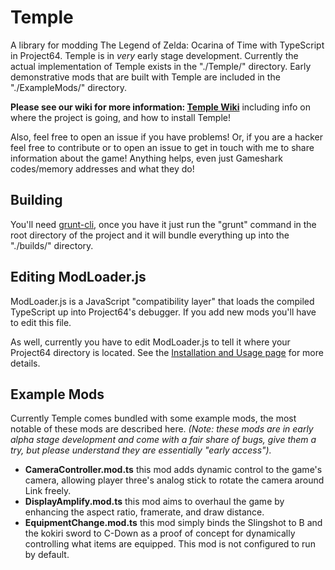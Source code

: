 # Temple
A library for modding The Legend of Zelda: Ocarina of Time with TypeScript in Project64. Temple is in _very_ early stage development. Currently the actual implementation of Temple exists in the "./Temple/" directory. Early demonstrative mods that are built with Temple are included in the "./ExampleMods/" directory.

__Please see our wiki for more information: [Temple Wiki](https://github.com/AWBuchanan7/Temple/wiki)__ including info on where the project is going, and how to install Temple!

Also, feel free to open an issue if you have problems! Or, if you are a hacker feel free to contribute or to open an issue to get in touch with me to share information about the game! Anything helps, even just Gameshark codes/memory addresses and what they do!

## Building
You'll need [grunt-cli](https://github.com/gruntjs/grunt-cli), once you have it just run the "grunt" command in the root directory of the project and it will bundle everything up into the "./builds/" directory.

## Editing ModLoader.js
ModLoader.js is a JavaScript "compatibility layer" that loads the compiled TypeScript up into Project64's debugger. If you add new mods you'll have to edit this file.

As well, currently you have to edit ModLoader.js to tell it where your Project64 directory is located. See the [Installation and Usage page](https://github.com/AWBuchanan7/Temple/wiki/Installation-and-Usage) for more details.

## Example Mods
Currently Temple comes bundled with some example mods, the most notable of these mods are described here. _(Note: these mods are in early alpha stage development and come with a fair share of bugs, give them a try, but please understand they are essentially "early access")._

 * __CameraController.mod.ts__ this mod adds dynamic control to the game's camera, allowing player three's analog stick to rotate the camera around Link freely.
 * __DisplayAmplify.mod.ts__ this mod aims to overhaul the game by enhancing the aspect ratio, framerate, and draw distance.
 * __EquipmentChange.mod.ts__ this mod simply binds the Slingshot to B and the kokiri sword to C-Down as a proof of concept for dynamically controlling what items are equipped. This mod is not configured to run by default. 
